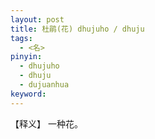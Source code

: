 ```yaml
---     
layout: post    
title: 杜鹃(花) dhujuho / dhuju    
tags:    
  - <名>       
pinyin:       
  - dhujuho    
  - dhuju       
  - dujuanhua                     
keyword:     
---    
```


【释义】 一种花。           

